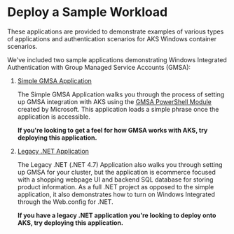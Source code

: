 # Deploy a Sample Workload

These applications are provided to demonstrate examples of various types of applications and authentication scenarios for AKS Windows container scenarios. 

We've included two sample applications demonstrating Windows Integrated Authentication with Group Managed Service Accounts (GMSA):
1. [Simple GMSA Application](../Apps/SimpleGMSAApp/Getting-Started.md)
   
   The Simple GMSA Application walks you through the process of setting up GMSA integration with AKS using the [GMSA PowerShell Module](https://learn.microsoft.com/en-us/virtualization/windowscontainers/manage-containers/gmsa-aks-ps-module) created by Microsoft. This application loads a simple phrase once the application is accessible. 
   
   **If you're looking to get a feel for how GMSA works with AKS, try deploying this application.**
2. [Legacy .NET Application](../Apps/eshopLegacyApp/Getting-Started.md)
   
   The Legacy .NET (.NET 4.7) Application also walks you through setting up GMSA for your cluster, but the application is ecommerce focused with a shopping webpage UI and backend SQL database for storing product information. As a full .NET project as opposed to the simple application, it also demonstrates how to turn on Windows Integrated through the Web.config for .NET. 
   
   **If you have a legacy .NET application you're looking to deploy onto AKS, try deploying this application.**
